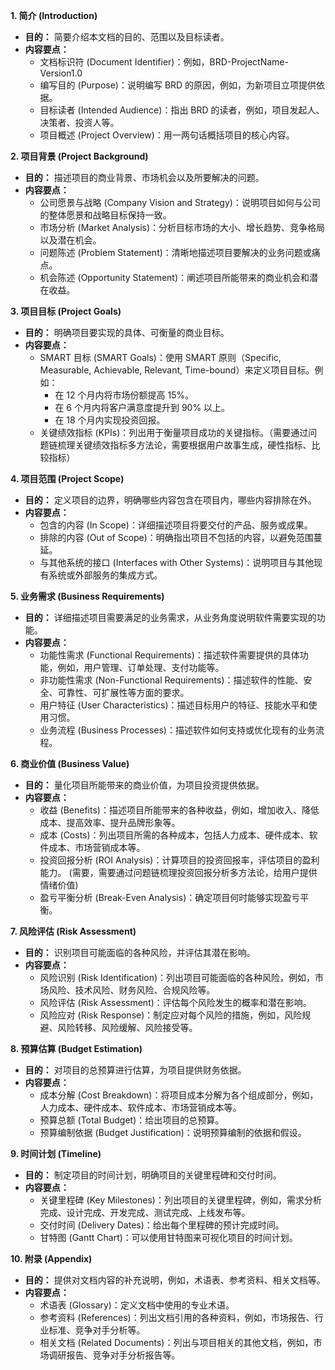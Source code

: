 **1. 简介 (Introduction)**

*   **目的：** 简要介绍本文档的目的、范围以及目标读者。
*   **内容要点：**
    *   文档标识符 (Document Identifier)：例如，BRD-ProjectName-Version1.0
    *   编写目的 (Purpose)：说明编写 BRD 的原因，例如，为新项目立项提供依据。
    *   目标读者 (Intended Audience)：指出 BRD 的读者，例如，项目发起人、决策者、投资人等。
    *   项目概述 (Project Overview)：用一两句话概括项目的核心内容。

**2. 项目背景 (Project Background)**

*   **目的：** 描述项目的商业背景、市场机会以及所要解决的问题。
*   **内容要点：**
    *   公司愿景与战略 (Company Vision and Strategy)：说明项目如何与公司的整体愿景和战略目标保持一致。
    *   市场分析 (Market Analysis)：分析目标市场的大小、增长趋势、竞争格局以及潜在机会。
    *   问题陈述 (Problem Statement)：清晰地描述项目要解决的业务问题或痛点。
    *   机会陈述 (Opportunity Statement)：阐述项目所能带来的商业机会和潜在收益。

**3. 项目目标 (Project Goals)**

*   **目的：** 明确项目要实现的具体、可衡量的商业目标。
*   **内容要点：**
    *   SMART 目标 (SMART Goals)：使用 SMART 原则（Specific, Measurable, Achievable, Relevant, Time-bound）来定义项目目标。例如：
        *   在 12 个月内将市场份额提高 15%。
        *   在 6 个月内将客户满意度提升到 90% 以上。
        *   在 18 个月内实现投资回报。
    *   关键绩效指标 (KPIs)：列出用于衡量项目成功的关键指标。（需要通过问题链梳理关键绩效指标多方法论，需要根据用户故事生成，硬性指标、比较指标）

**4. 项目范围 (Project Scope)**

*   **目的：** 定义项目的边界，明确哪些内容包含在项目内，哪些内容排除在外。
*   **内容要点：**
    *   包含的内容 (In Scope)：详细描述项目将要交付的产品、服务或成果。
    *   排除的内容 (Out of Scope)：明确指出项目不包括的内容，以避免范围蔓延。
    *   与其他系统的接口 (Interfaces with Other Systems)：说明项目与其他现有系统或外部服务的集成方式。

**5. 业务需求 (Business Requirements)**

*   **目的：** 详细描述项目需要满足的业务需求，从业务角度说明软件需要实现的功能。
*   **内容要点：**
    *   功能性需求 (Functional Requirements)：描述软件需要提供的具体功能，例如，用户管理、订单处理、支付功能等。
    *   非功能性需求 (Non-Functional Requirements)：描述软件的性能、安全、可靠性、可扩展性等方面的要求。
    *   用户特征 (User Characteristics)：描述目标用户的特征、技能水平和使用习惯。
    *   业务流程 (Business Processes)：描述软件如何支持或优化现有的业务流程。

**6. 商业价值 (Business Value)**

*   **目的：** 量化项目所能带来的商业价值，为项目投资提供依据。
*   **内容要点：**
    *   收益 (Benefits)：描述项目所能带来的各种收益，例如，增加收入、降低成本、提高效率、提升品牌形象等。
    *   成本 (Costs)：列出项目所需的各种成本，包括人力成本、硬件成本、软件成本、市场营销成本等。
    *   投资回报分析 (ROI Analysis)：计算项目的投资回报率，评估项目的盈利能力。 (需要，需要通过问题链梳理投资回报分析多方法论，给用户提供情绪价值)
    *   盈亏平衡分析 (Break-Even Analysis)：确定项目何时能够实现盈亏平衡。

**7. 风险评估 (Risk Assessment)**

*   **目的：** 识别项目可能面临的各种风险，并评估其潜在影响。
*   **内容要点：**
    *   风险识别 (Risk Identification)：列出项目可能面临的各种风险，例如，市场风险、技术风险、财务风险、合规风险等。
    *   风险评估 (Risk Assessment)：评估每个风险发生的概率和潜在影响。
    *   风险应对 (Risk Response)：制定应对每个风险的措施，例如，风险规避、风险转移、风险缓解、风险接受等。

**8. 预算估算 (Budget Estimation)**

*   **目的：** 对项目的总预算进行估算，为项目提供财务依据。
*   **内容要点：**
    *   成本分解 (Cost Breakdown)：将项目成本分解为各个组成部分，例如，人力成本、硬件成本、软件成本、市场营销成本等。
    *   预算总额 (Total Budget)：给出项目的总预算。
    *   预算编制依据 (Budget Justification)：说明预算编制的依据和假设。

**9. 时间计划 (Timeline)**

*   **目的：** 制定项目的时间计划，明确项目的关键里程碑和交付时间。
*   **内容要点：**
    *   关键里程碑 (Key Milestones)：列出项目的关键里程碑，例如，需求分析完成、设计完成、开发完成、测试完成、上线发布等。
    *   交付时间 (Delivery Dates)：给出每个里程碑的预计完成时间。
    *   甘特图 (Gantt Chart)：可以使用甘特图来可视化项目的时间计划。

**10. 附录 (Appendix)**

*   **目的：** 提供对文档内容的补充说明，例如，术语表、参考资料、相关文档等。
*   **内容要点：**
    *   术语表 (Glossary)：定义文档中使用的专业术语。
    *   参考资料 (References)：列出文档引用的各种资料，例如，市场报告、行业标准、竞争对手分析等。
    *   相关文档 (Related Documents)：列出与项目相关的其他文档，例如，市场调研报告、竞争对手分析报告等。

